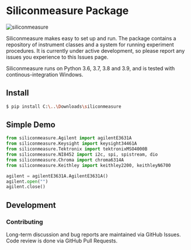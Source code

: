 # Siliconmeasure Package

![siliconmeasure](https://github.com/sabari-saravanan-m/siliconmeasure)

Siliconmeasure makes easy to set up and run. The package contains a repository of instrument classes and a system for running experiment procedures.
It is currently under active development, so please report any issues you experience to this Issues page.

Siliconmeasure runs on Python 3.6, 3.7, 3.8 and 3.9, and is tested with continous-integration Windows.


## Install

```bash
$ pip install C:\..\Downloads\siliconmeasure
```

## Simple Demo

```python
from siliconmeasure.Agilent import agilentE3631A
from siliconmeasure.Keysight import keysight34461A
from siliconmeasure.Tektronix import tektronixMSO4000B
from siliconmeasure.NI8452 import i2c, spi, spistream, dio
from siliconmeasure.Chroma import chroma6314A
from siliconmeasure.Keithley import keithley2200, keithleyN6700

agilent = agilentE3631A.AgilentE3631A()
agilent.open("")
agilent.close()
```

## Development

### Contributing

Long-term discussion and bug reports are maintained via GitHub Issues.
Code review is done via GitHub Pull Requests.

